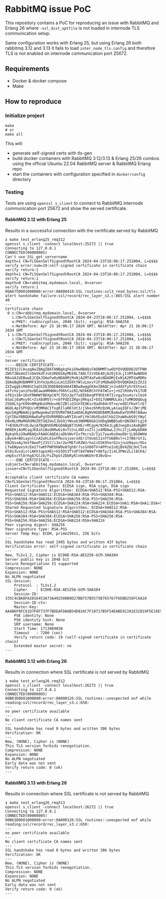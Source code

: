 # RabbitMQ issue PoC

This repository contains a PoC for reproducing an issue with RabbitMQ and Erlang 26 where
`-ssl_dist_optfile` is not loaded in internode TLS communication setup.

Same configuration works with Erlang 25, but using Erlang 26 both rabbitmq 3.12 and 3.13 it fails to load
`inter_node_tls.config` and therefore TLS is not enabled on internode communication port 25672.

## Requirements

- Docker & docker compose
- Make

## How to reproduce

### Initialize project

```shell
make
# or
make all
```

This will:

- generate self-signed certs with tls-gen
- build docker containers with RabbitMQ 3.12/3.13 & Erlang 25/26 combos using the official Ubuntu 22.04 RabbitMQ
  server & RabbitMQ Erlang repo
- start the containers with configuration specified in `docker/config` directory

### Testing

Tests are using `openssl s_client` to connect to RabbitMQ internode communication port 25672 and show the served
certificate.

#### RabbitMQ 3.12 with Erlang 25

Results in a successful connection with the certificate served by RabbitMQ

```
❯ make test_erlang25_rmq312
openssl s_client -connect localhost:25272 || true
Connecting to 127.0.0.1
CONNECTED(00000005)
Can't use SSL_get_servername
depth=1 CN=TLSGenSelfSignedtRootCA 2024-04-23T18:06:17.251004, L=$$$$
verify error:num=19:self-signed certificate in certificate chain
verify return:1
depth=1 CN=TLSGenSelfSignedtRootCA 2024-04-23T18:06:17.251004, L=$$$$
verify return:1
depth=0 CN=rabbitmq.mydomain.local, O=server
verify return:1
00A6750001000000:error:0A000410:SSL routines:ssl3_read_bytes:ssl/tls alert handshake failure:ssl/record/rec_layer_s3.c:865:SSL alert number 40
---
Certificate chain
 0 s:CN=rabbitmq.mydomain.local, O=server
   i:CN=TLSGenSelfSignedtRootCA 2024-04-23T18:06:17.251004, L=$$$$
   a:PKEY: rsaEncryption, 2048 (bit); sigalg: RSA-SHA256
   v:NotBefore: Apr 23 16:06:17 2024 GMT; NotAfter: Apr 21 16:06:17 2034 GMT
 1 s:CN=TLSGenSelfSignedtRootCA 2024-04-23T18:06:17.251004, L=$$$$
   i:CN=TLSGenSelfSignedtRootCA 2024-04-23T18:06:17.251004, L=$$$$
   a:PKEY: rsaEncryption, 2048 (bit); sigalg: RSA-SHA256
   v:NotBefore: Apr 23 16:06:17 2024 GMT; NotAfter: Apr 21 16:06:17 2034 GMT
---
Server certificate
-----BEGIN CERTIFICATE-----
MIID3jCCAsagAwIBAgIBATANBgkqhkiG9w0BAQsFADBMMTswOQYDVQQDDDJUTFNH
ZW5TZWxmU2lnbmVkdFJvb3RDQSAyMDI0LTA0LTIzVDE4OjA2OjE3LjI1MTAwNDEN
MAsGA1UEBwwEJCQkJDAeFw0yNDA0MjMxNjA2MTdaFw0zNDA0MjExNjA2MTdaMDMx
IDAeBgNVBAMMF3JhYmJpdG1xLm15ZG9tYWluLmxvY2FsMQ8wDQYDVQQKDAZzZXJ2
ZXIwggEiMA0GCSqGSIb3DQEBAQUAA4IBDwAwggEKAoIBAQCjnJuddXfyhrEStoa1
akfchxjaniFmzBEawaHRHHAsfO6hCuiRI/W3kKRChYFATWIv+j+U2lRVHvYk1TUR
of62s3A+1EnFRNHWfBDXpCNfC7DSz3pf7xEEbbeqPP9hEtKTIcvgy5nu4srxlUz6
6SaCj8aMvy9C+ZsX8dMSY/+n8fPdDIZRgnjMkqxI+EO17UWNMULmxj7uMROOQ6ug
ZSO8LtgrK99n0MqHbaSMdovHQJZBliO3shYEOKsc9adh04rOT+e/edQlFKwYlrE7
WGOL4p1SPhQU/vM3MRACIfoqRIlaRKlUt3/jSbez6hMzQzHLyA1aqIQFs/ZWrjME
mpu5AgMBAAGjgeMwgeAwCQYDVR0TBAIwADALBgNVHQ8EBAMCBaAwEwYDVR0lBAww
CgYIKwYBBQUHAwEwPgYDVR0RBDcwNYIXcmFiYml0bXEubXlkb21haW4ubG9jYWyC
D0xNLUMwMkROMUZRTUQ2UoIJbG9jYWxob3N0MB0GA1UdDgQWBBSaDrQNINXrLgj0
7+B3ENJPsOLdwjAfBgNVHSMEGDAWgBT3SHE/+MCgyH/N36k1LgBJneg8vzAxBgNV
HR8EKjAoMCagJKAihiBodHRwOi8vY3JsLXNlcnZlcjo4MDAwL2Jhc2ljLmNybDAN
BgkqhkiG9w0BAQsFAAOCAQEAjaDbVWvYIxf9cru3/Iyi7ywvKuXmoDbr1L6GOWkW
LByeA+B0iaynlCnAIwhL61eFMozajoeroXEr1TdvmS11nYfU6BRvl+cIfB6rGt1L
ENJQsoAy3eSf8woPj23S7/i3xr2wrMEfxRZW1rha1iESK95erQ1xjnuU0qxn/OGs
LTwbNywxsXcEm1TtwKFPWP0kW9e8fgh8r7ssSX00TV+APPseInQjBV4ZDL9nCTvm
Ol0z3usdictiAKktqpoX0j+k55DS3TYaPl84fW9ef+86fp/Ii4L3PWxZLil8CK4/
vHpEvzYlOrhgA7Glz6/FsZhpGtZObRyKlnHvW6bhr0JBvQ==
-----END CERTIFICATE-----
subject=CN=rabbitmq.mydomain.local, O=server
issuer=CN=TLSGenSelfSignedtRootCA 2024-04-23T18:06:17.251004, L=$$$$
---
Acceptable client certificate CA names
CN=TLSGenSelfSignedtRootCA 2024-04-23T18:06:17.251004, L=$$$$
Client Certificate Types: ECDSA sign, RSA sign, DSA sign
Requested Signature Algorithms: ECDSA+SHA512:RSA-PSS+SHA512:RSA-PSS+SHA512:RSA+SHA512:ECDSA+SHA384:RSA-PSS+SHA384:RSA-PSS+SHA384:RSA+SHA384:ECDSA+SHA256:RSA-PSS+SHA256:RSA-PSS+SHA256:RSA+SHA256:ECDSA+SHA224:RSA+SHA224:ECDSA+SHA1:RSA+SHA1:DSA+SHA1
Shared Requested Signature Algorithms: ECDSA+SHA512:RSA-PSS+SHA512:RSA-PSS+SHA512:RSA+SHA512:ECDSA+SHA384:RSA-PSS+SHA384:RSA-PSS+SHA384:RSA+SHA384:ECDSA+SHA256:RSA-PSS+SHA256:RSA-PSS+SHA256:RSA+SHA256:ECDSA+SHA224:RSA+SHA224
Peer signing digest: SHA256
Peer signature type: RSA-PSS
Server Temp Key: ECDH, prime256v1, 256 bits
---
SSL handshake has read 2495 bytes and written 437 bytes
Verification error: self-signed certificate in certificate chain
---
New, TLSv1.2, Cipher is ECDHE-RSA-AES256-GCM-SHA384
Server public key is 2048 bit
Secure Renegotiation IS supported
Compression: NONE
Expansion: NONE
No ALPN negotiated
SSL-Session:
    Protocol  : TLSv1.2
    Cipher    : ECDHE-RSA-AES256-GCM-SHA384
    Session-ID: 335C4CBA8FA2016453A73A492508B9D27BB757B5575B765767F6EBD256FC6A10
    Session-ID-ctx:
    Master-Key: AA4B6F0FC61D7F6F737F7BDEAFDA6B54D824C7F10717B5F54EABE912A1E32819F5E19E59D139319A34B1B1B6C5B0C0F1
    PSK identity: None
    PSK identity hint: None
    SRP username: None
    Start Time: 1713889030
    Timeout   : 7200 (sec)
    Verify return code: 19 (self-signed certificate in certificate chain)
    Extended master secret: no
---
```

#### RabbitMQ 3.12 with Erlang 26

Results in connection where SSL certificate is not served by RabbitMQ

```
❯ make test_erlang26_rmq312
openssl s_client -connect localhost:26272 || true
Connecting to 127.0.0.1
CONNECTED(00000005)
00B63D0601000000:error:0A000126:SSL routines::unexpected eof while reading:ssl/record/rec_layer_s3.c:650:
---
no peer certificate available
---
No client certificate CA names sent
---
SSL handshake has read 0 bytes and written 306 bytes
Verification: OK
---
New, (NONE), Cipher is (NONE)
This TLS version forbids renegotiation.
Compression: NONE
Expansion: NONE
No ALPN negotiated
Early data was not sent
Verify return code: 0 (ok)
---
```

#### RabbitMQ 3.13 with Erlang 26

Results in connection where SSL certificate is not served by RabbitMQ

```
❯ make test_erlang26_rmq313
openssl s_client -connect localhost:26272 || true
Connecting to 127.0.0.1
CONNECTED(00000005)
00B63D0601000000:error:0A000126:SSL routines::unexpected eof while reading:ssl/record/rec_layer_s3.c:650:
---
no peer certificate available
---
No client certificate CA names sent
---
SSL handshake has read 0 bytes and written 306 bytes
Verification: OK
---
New, (NONE), Cipher is (NONE)
This TLS version forbids renegotiation.
Compression: NONE
Expansion: NONE
No ALPN negotiated
Early data was not sent
Verify return code: 0 (ok)
---
```
